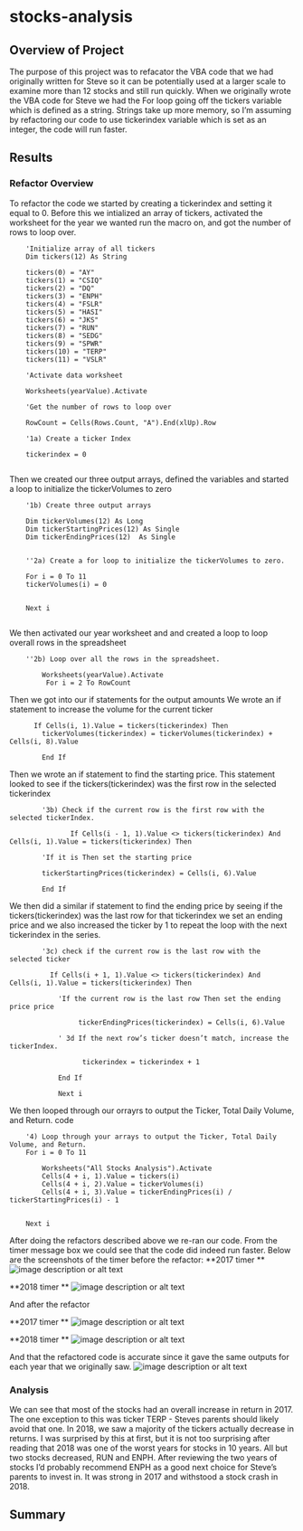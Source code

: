 # stocks-analysis

## Overview of Project

The purpose of this project was to refacator the VBA code that we had originally written for Steve so it can be potentially used at a larger scale to examine more than 12 stocks and still run quickly. When we originally wrote the VBA code for Steve we had the For loop going off the tickers variable which is defined as a string. Strings take up more memory, so I’m assuming by refactoring our code to use tickerindex variable which is set as an integer, the code will run faster. 
        
## Results

### Refactor Overview

To refactor the code we started by creating a tickerindex and setting it equal to 0. Before this we intialized an array of tickers, activated the worksheet for the year we wanted run the macro on, and got the number of rows to loop over. 
```
    'Initialize array of all tickers
    Dim tickers(12) As String
    
    tickers(0) = "AY"
    tickers(1) = "CSIQ"
    tickers(2) = "DQ"
    tickers(3) = "ENPH"
    tickers(4) = "FSLR"
    tickers(5) = "HASI"
    tickers(6) = "JKS"
    tickers(7) = "RUN"
    tickers(8) = "SEDG"
    tickers(9) = "SPWR"
    tickers(10) = "TERP"
    tickers(11) = "VSLR"
    
    'Activate data worksheet
    
    Worksheets(yearValue).Activate
    
    'Get the number of rows to loop over
    
    RowCount = Cells(Rows.Count, "A").End(xlUp).Row
    
    '1a) Create a ticker Index
    
    tickerindex = 0
    
```

Then we created our three output arrays, defined the variables and started a loop to initialize the tickerVolumes to zero

```
    '1b) Create three output arrays
 
    Dim tickerVolumes(12) As Long
    Dim tickerStartingPrices(12) As Single
    Dim tickerEndingPrices(12)  As Single
    
    
    ''2a) Create a for loop to initialize the tickerVolumes to zero.
    
    For i = 0 To 11
    tickerVolumes(i) = 0


    Next i
    
```

We then activated our year worksheet and and created a loop to loop overall rows in the spreadsheet
```
    ''2b) Loop over all the rows in the spreadsheet.
    
        Worksheets(yearValue).Activate
         For i = 2 To RowCount
```
Then we got into our if statements for the output amounts
We wrote an if statement to increase the volume for the current ticker
```
      If Cells(i, 1).Value = tickers(tickerindex) Then
        tickerVolumes(tickerindex) = tickerVolumes(tickerindex) + Cells(i, 8).Value
        
        End If
```
Then we wrote an if statement to find the starting price. This statement looked to see if the tickers(tickerindex) was the first row in the selected tickerindex
```
        '3b) Check if the current row is the first row with the selected tickerIndex.
        
               If Cells(i - 1, 1).Value <> tickers(tickerindex) And Cells(i, 1).Value = tickers(tickerindex) Then
               
        'If it is Then set the starting price

        tickerStartingPrices(tickerindex) = Cells(i, 6).Value
               
        End If
 ```
 
We then did a similar if statement to find the ending price by seeing if the tickers(tickerindex) was the last row for that tickerindex we set an ending price and we also increased the ticker by 1 to repeat the loop with the next tickerindex in the series.
```
        '3c) check if the current row is the last row with the selected ticker
        
          If Cells(i + 1, 1).Value <> tickers(tickerindex) And Cells(i, 1).Value = tickers(tickerindex) Then
          
            'If the current row is the last row Then set the ending price price
            
                 tickerEndingPrices(tickerindex) = Cells(i, 6).Value
                 
            ' 3d If the next row’s ticker doesn’t match, increase the tickerIndex.
            
                  tickerindex = tickerindex + 1
        
            End If
            
            Next i

```

We then looped through our orrayrs to output the Ticker, Total Daily Volume, and Return. 
code
```
    '4) Loop through your arrays to output the Ticker, Total Daily Volume, and Return.
    For i = 0 To 11
    
        Worksheets("All Stocks Analysis").Activate
        Cells(4 + i, 1).Value = tickers(i)
        Cells(4 + i, 2).Value = tickerVolumes(i)
        Cells(4 + i, 3).Value = tickerEndingPrices(i) / tickerStartingPrices(i) - 1
        
        
    Next i
```

After doing the refactors described above we re-ran our code. From the timer message box we could see that the code did indeed run faster. Below are the screenshots of the timer before the refactor: 
**2017 timer **
 ![image description or alt text](https://raw.githubusercontent.com/charlotterotner/stocks-analysis/main/Resources/2017_first%20run.png)
 
**2018 timer **
 ![image description or alt text](https://raw.githubusercontent.com/charlotterotner/stocks-analysis/main/Resources/2018_first%20run.png)
 
And after the refactor

**2017 timer **
![image description or alt text](https://raw.githubusercontent.com/charlotterotner/stocks-analysis/main/Resources/2017_first%20run.png)

**2018 timer **
![image description or alt text](https://raw.githubusercontent.com/charlotterotner/stocks-analysis/main/Resources/2017_first%20run.png)

And that the refactored code is accurate since it gave the same outputs for each year that we originally saw.
![image description or alt text](https://raw.githubusercontent.com/charlotterotner/stocks-analysis/main/Resources/2017_first%20run.png)

### Analysis 
We can see that most of the stocks had an overall increase in return in 2017. The one exception to this was ticker TERP - Steves parents should likely avoid that one. In 2018, we saw a majority of the tickers actually decrease in returns. I was surprised by this at first, but it is not too surprising after reading that 2018 was one of the worst years for stocks in 10 years. All but two stocks decreased, RUN and ENPH. After reviewing the two years of stocks I’d probably recommend ENPH as a good next choice for Steve’s parents to invest in. It was strong in 2017 and withstood a stock crash in 2018. 

## Summary
